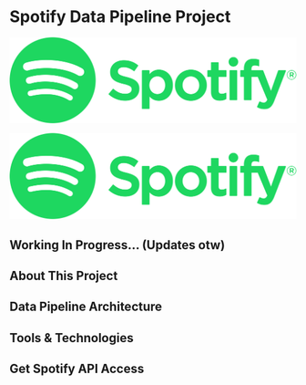 # Spotify Data Pipeline Project

![Test Image 4](https://github.com/AdamChan-ML/Spotify-Data-Pipeline/blob/main/images/spotify-logo.png)

<p align="center">
  <img src="https://github.com/AdamChan-ML/Spotify-Data-Pipeline/blob/main/images/spotify-logo.png" />
</p>

## Working In Progress... (Updates otw)

## About This Project

## Data Pipeline Architecture

## Tools & Technologies

## Get Spotify API Access
